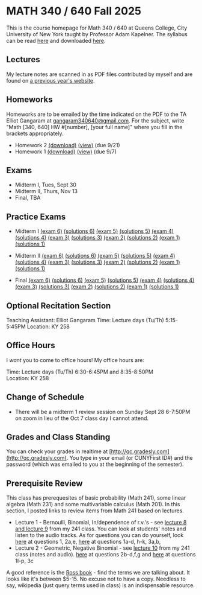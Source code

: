# MATH 340 / 640 Fall 2025

This is the course homepage for Math 340 / 640 at Queens College, City University of New York taught by Professor Adam Kapelner. The syllabus can be read [here](https://github.com/kapelner/QC_MATH_340_Fall_2025/blob/main/syllabus/syllabus.pdf) and downloaded [here](https://raw.githubusercontent.com/kapelner/QC_MATH_340_Fall_2025/main/syllabus/syllabus.pdf).

## Lectures

My lecture notes are scanned in as PDF files contributed by myself and are found on [a previous year's website](https://github.com/kapelner/QC_MATH_340_Fall_2023). 


## Homeworks

Homeworks are to be emailed by the time indicated on the PDF to the TA Elliot Gangaram at gangaram340640@gmail.com. For the subject, write "Math [340, 640] HW #[number], [your full name]" where you fill in the brackets appropriately.

<!-- * Homework 7 [(download)](https://github.com/kapelner/QC_MATH_340_Fall_2025/blob/main/homeworks/hw07/hw07.pdf?raw=true) [(view)](https://github.com/kapelner/QC_MATH_340_Fall_2025/blob/main/homeworks/hw07/hw07.pdf) (due 12/14)
* Homework 6 [(download)](https://github.com/kapelner/QC_MATH_340_Fall_2025/blob/main/homeworks/hw06/hw06.pdf?raw=true) [(view)](https://github.com/kapelner/QC_MATH_340_Fall_2025/blob/main/homeworks/hw06/hw06.pdf) (due 11/25)
* Homework 5 [(download)](https://github.com/kapelner/QC_MATH_340_Fall_2025/blob/main/homeworks/hw05/hw05.pdf?raw=true) [(view)](https://github.com/kapelner/QC_MATH_340_Fall_2025/blob/main/homeworks/hw05/hw05.pdf) (due 11/11)
* Homework 4 [(download)](https://github.com/kapelner/QC_MATH_340_Fall_2025/blob/main/homeworks/hw04/hw04.pdf?raw=true) [(view)](https://github.com/kapelner/QC_MATH_340_Fall_2025/blob/main/homeworks/hw04/hw04.pdf) (due 10/27)
* Homework 3 [(download)](https://github.com/kapelner/QC_MATH_340_Fall_2025/blob/main/homeworks/hw03/hw03.pdf?raw=true) [(view)](https://github.com/kapelner/QC_MATH_340_Fall_2025/blob/main/homeworks/hw03/hw03.pdf) (due 10/6) -->
* Homework 2 [(download)](https://github.com/kapelner/QC_MATH_340_Fall_2025/blob/main/homeworks/hw02/hw02.pdf?raw=true) [(view)](https://github.com/kapelner/QC_MATH_340_Fall_2025/blob/main/homeworks/hw02/hw02.pdf) (due 9/21)
* Homework 1 [(download)](https://github.com/kapelner/QC_MATH_340_Fall_2025/blob/main/homeworks/hw01/hw01.pdf?raw=true) [(view)](https://github.com/kapelner/QC_MATH_340_Fall_2025/blob/main/homeworks/hw01/hw01.pdf) (due 9/7)


## Exams

* Midterm I, Tues, Sept 30 
* Midterm II, Thurs, Nov 13
* Final, TBA

## Practice Exams

* Midterm I [(exam 6)](https://github.com/kapelner/QC_MATH_340_Fall_2024/blob/main/exams/midterm1/midterm1.pdf) [(solutions 6)](https://github.com/kapelner/QC_MATH_340_Fall_2024/blob/main/exams/midterm1/midterm1_solutions.pdf) [(exam 5)](https://github.com/kapelner/QC_MATH_340_Fall_2023/blob/main/exams/midterm1/midterm1.pdf) [(solutions 5)](https://github.com/kapelner/QC_MATH_340_Fall_2023/blob/main/exams/midterm1/midterm1_solutions.pdf) [(exam 4)](https://github.com/kapelner/QC_Math_368_Fall_2021/blob/master/exams/midterm1/midterm1.pdf) [(solutions 4)](https://github.com/kapelner/QC_Math_368_Fall_2021/blob/master/exams/midterm1/midterm1_solutions.pdf) 
[(exam 3)](https://github.com/kapelner/QC_Math_621_Fall_2017/blob/master/exams/midterm1/midterm1.pdf) [(solutions 3)](https://github.com/kapelner/QC_Math_621_Fall_2017/blob/master/exams/midterm1/midterm1_solutions.pdf) 
[(exam 2)](https://github.com/kapelner/QC_Math_621_Fall_2019/blob/master/exams/midterm1/midterm1.pdf) [(solutions 2)](https://github.com/kapelner/QC_Math_621_Fall_2019/blob/master/exams/midterm1/midterm1_solutions.pdf) 
[(exam 1)](https://github.com/kapelner/QC_Math_621_Fall_2020/blob/master/exams/midterm1/midterm1.pdf) [(solutions 1)](https://github.com/kapelner/QC_Math_621_Fall_2020/blob/master/exams/midterm1/midterm1_solutions.pdf)

* Midterm II [(exam 6)](https://github.com/kapelner/QC_MATH_340_Fall_2024/blob/main/exams/midterm2/midterm2.pdf) [(solutions 6)](https://github.com/kapelner/QC_MATH_340_Fall_2024/blob/main/exams/midterm2/midterm2_solutions.pdf) [(exam 5)](https://github.com/kapelner/QC_MATH_340_Fall_2023/blob/main/exams/midterm2/midterm2.pdf) [(solutions 5)](https://github.com/kapelner/QC_MATH_340_Fall_2023/blob/main/exams/midterm2/midterm2_solutions.pdf) [(exam 4)](https://github.com/kapelner/QC_Math_621_Fall_2020/blob/master/exams/midterm2/midterm2.pdf) [(solutions 4)](https://github.com/kapelner/QC_Math_621_Fall_2020/blob/master/exams/midterm2/midterm2_solutions.pdf) 
[(exam 3)](https://github.com/kapelner/QC_Math_621_Fall_2017/blob/master/exams/midterm2/midterm2.pdf) [(solutions 3)](https://github.com/kapelner/QC_Math_621_Fall_2017/blob/master/exams/midterm2/midterm2_solutions.pdf) 
[(exam 2)](https://github.com/kapelner/QC_Math_621_Fall_2019/blob/master/exams/midterm2/midterm2.pdf) [(solutions 2)](https://github.com/kapelner/QC_Math_621_Fall_2019/blob/master/exams/midterm2/midterm2_solutions.pdf) 
[(exam 1)](https://github.com/kapelner/QC_Math_368_Fall_2021/blob/master/exams/midterm2/midterm2.pdf) [(solutions 1)](https://github.com/kapelner/QC_Math_368_Fall_2021/blob/master/exams/midterm2/midterm2_solutions.pdf)

* Final [(exam 6)](https://github.com/kapelner/QC_MATH_340_Fall_2024/blob/main/exams/final/final.pdf) [(solutions 6)](https://github.com/kapelner/QC_MATH_340_Fall_2024/blob/main/exams/final/final_solutions.pdf) [(exam 5)](https://github.com/kapelner/QC_MATH_340_Fall_2023/blob/main/exams/final/final.pdf) [(solutions 5)](https://github.com/kapelner/QC_MATH_340_Fall_2023/blob/main/exams/final/final_solutions.pdf) [(exam 4)](https://github.com/kapelner/QC_Math_621_Fall_2020/blob/master/exams/final/final.pdf) [(solutions 4)](https://github.com/kapelner/QC_Math_621_Fall_2020/blob/master/exams/final/final_solutions.pdf) 
[(exam 3)](https://github.com/kapelner/QC_Math_621_Fall_2017/blob/master/exams/final/final.pdf) [(solutions 3)](https://github.com/kapelner/QC_Math_621_Fall_2017/blob/master/exams/final/final_solutions.pdf) 
[(exam 2)](https://github.com/kapelner/QC_Math_621_Fall_2019/blob/master/exams/final/final.pdf) [(solutions 2)](https://github.com/kapelner/QC_Math_621_Fall_2019/blob/master/exams/final/final_solutions.pdf) 
[(exam 1)](https://github.com/kapelner/QC_Math_368_Fall_2021/blob/master/exams/final/final.pdf) [(solutions 1)](https://github.com/kapelner/QC_Math_368_Fall_2021/blob/master/exams/final/final_solutions.pdf)

## Optional Recitation Section

Teaching Assistant: Elliot Gangaram
Time: Lecture days (Tu/Th) 5:15-5:45PM
Location: KY 258

## Office Hours

I *want* you to come to office hours! My office hours are:

Time: Lecture days (Tu/Th) 6:30-6:45PM and 8:35-8:50PM \
Location: KY 258

## Change of Schedule

* There will be a midterm 1 review session on Sunday Sept 28 6-7:50PM on zoom in lieu of the Oct 7 class day I cannot attend.


## Grades and Class Standing

You can check your grades in realtime at [http://qc.gradesly.com](http://qc.gradesly.com). You type in your email (or CUNYFirst ID#) and the password (which was emailed to you at the beginning of the semester).

## Prerequisite Review

This class has prerequesites of basic probability (Math 241), some linear algebra (Math 231) and some multivariable calculus (Math 201). In this section, I posted links to review items from Math 241 based on lectures. 

* Lecture 1 - Bernoulli, Binomial, In/dependence of r.v.'s - see [lecture 8 and lecture 9](https://github.com/kapelner/QC_Math_241_Fall_2016) from my 241 class. You can look at students' notes and listen to the audio tracks. As for questions you can do yourself, look [here](https://github.com/kapelner/QC_Math_241_Fall_2016/blob/master/exams/midterm2/midterm2_solutions.pdf) at questions 1, 2a,e, [here](https://github.com/kapelner/QC_Math_241_Fall_2015/blob/master/exams/midterm2/midterm2_solutions.pdf) at questions 1a-d, h-k, 3a,b, 
* Lecture 2 - Geometric, Negative Binomial - see [lecture 10](https://github.com/kapelner/QC_Math_241_Fall_2016) from my 241 class (notes and audio). [here](https://github.com/kapelner/QC_Math_241_Fall_2016/blob/master/exams/midterm2/midterm2_solutions.pdf) at questions 2b-d,f,g and [here](https://github.com/kapelner/QC_Math_241_Fall_2015/blob/master/exams/midterm2/midterm2_solutions.pdf) at questions 1l-p, 3c<!---->

A good reference is the [Ross book](https://www.amazon.com/First-Course-Probability-6th/dp/0130338516/ref=sr_1_6?ie=UTF8&qid=1504062810&sr=8-6&keywords=probability+ross) - find the terms we are talking about. It looks like it's between $5-15. No excuse not to have a copy. Needless to say, wikipedia (just query terms used in class) is an indispensable resource.
